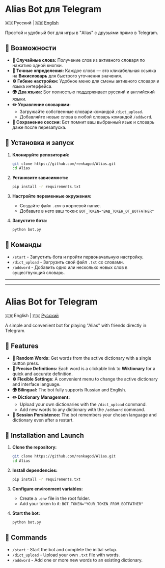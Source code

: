 # Alias Bot для Telegram
🇷🇺 Русский | 🇬🇧 [English](#alias-bot-for-telegram-1)

Простой и удобный бот для игры в "Alias" с друзьями прямо в Telegram.

## 🚀 Возможности

* **🎲 Случайные слова:** Получение слов из активного словаря по нажатию одной кнопки.
* **🔗 Точные определения:** Каждое слово — это кликабельная ссылка на **Викисловарь** для быстрого уточнения значения.
* **⚙️ Гибкие настройки:** Удобное меню для смены активного словаря и языка интерфейса.
* **🌍 Два языка:** Бот полностью поддерживает русский и английский языки.
* **✏️ Управление словарями:**
    * Загружайте собственные словари командой `/dict_upload`.
    * Добавляйте новые слова в любой словарь командой `/addword`.
* **💾 Сохранение сессии:** Бот помнит ваш выбранный язык и словарь даже после перезапуска.

## 🔧 Установка и запуск

1.  **Клонируйте репозиторий:**
    ```bash
    git clone https://github.com/renkagod/Alias.git
    cd Alias
    ```

2.  **Установите зависимости:**
    ```bash
    pip install -r requirements.txt
    ```

3.  **Настройте переменные окружения:**
    * Создайте файл `.env` в корневой папке.
    * Добавьте в него ваш токен: `BOT_TOKEN="ВАШ_ТОКЕН_ОТ_BOTFATHER"`

4.  **Запустите бота:**
    ```bash
    python bot.py
    ```

## 🤖 Команды

* `/start` - Запустить бота и пройти первоначальную настройку.
* `/dict_upload` - Загрузить свой файл `.txt` со словами.
* `/addword` - Добавить одно или несколько новых слов в существующий словарь.

---
---

# Alias Bot for Telegram
🇬🇧 English | 🇷🇺 [Русский](#alias-bot-для-telegram)

A simple and convenient bot for playing "Alias" with friends directly in Telegram.

## 🚀 Features

* **🎲 Random Words:** Get words from the active dictionary with a single button press.
* **🔗 Precise Definitions:** Each word is a clickable link to **Wiktionary** for a quick and accurate definition.
* **⚙️ Flexible Settings:** A convenient menu to change the active dictionary and interface language.
* **🌍 Bilingual:** The bot fully supports Russian and English.
* **✏️ Dictionary Management:**
    * Upload your own dictionaries with the `/dict_upload` command.
    * Add new words to any dictionary with the `/addword` command.
* **💾 Session Persistence:** The bot remembers your chosen language and dictionary even after a restart.

## 🔧 Installation and Launch

1.  **Clone the repository:**
    ```bash
    git clone https://github.com/renkagod/Alias.git
	cd Alias
    ```

2.  **Install dependencies:**
    ```bash
    pip install -r requirements.txt
    ```

3.  **Configure environment variables:**
    * Create a `.env` file in the root folder.
    * Add your token to it: `BOT_TOKEN="YOUR_TOKEN_FROM_BOTFATHER"`

4.  **Start the bot:**
    ```bash
    python bot.py
    ```

## 🤖 Commands

* `/start` - Start the bot and complete the initial setup.
* `/dict_upload` - Upload your own `.txt` file with words.
* `/addword` - Add one or more new words to an existing dictionary.